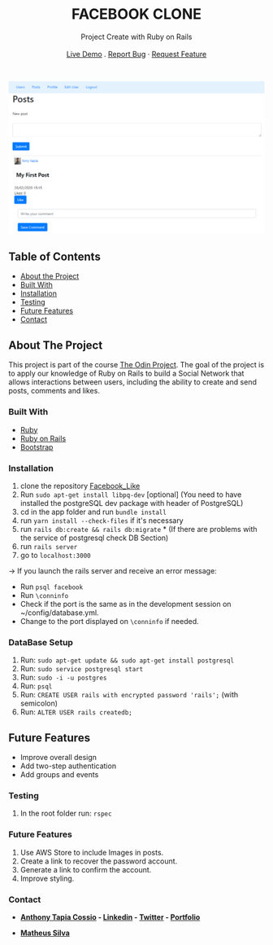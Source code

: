 <p align="center">
  <h1 align="center">FACEBOOK CLONE</h1>

  <p align="center">
    Project Create with Ruby on Rails
    <br>
    <br>
    <a href="https://facebook-like-clone.herokuapp.com" target="_blank">Live Demo</a>
    .
    <a href="https://github.com/AnthonyTC89/Facebook_Like/issues">Report Bug</a>
    ·
    <a href="https://github.com/AnthonyTC89/Facebook_Like/issues">Request Feature</a>
  </p>
  <br>
</p>

![Screenshot](/screenshots/01.png)

<!-- TABLE OF CONTENTS -->
## Table of Contents

* [About the Project](#about-the-project)
* [Built With](#built-with)
* [Installation](#installation)
* [Testing](#testing)
* [Future Features](#Future-Features)
* [Contact](#Contact)

<!-- ABOUT THE PROJECT -->
## About The Project

This project is part of the course [The Odin Project](https://www.theodinproject.com/courses/ruby-on-rails/lessons/final-project). The goal of the project is to apply our knowledge of Ruby on Rails to build a Social Network that allows interactions between users, including the ability to create and send posts, comments and likes. 

### Built With
* [Ruby](https://www.ruby-lang.org/en/)
* [Ruby on Rails](https://rubyonrails.org/)
* [Bootstrap](https://getbootstrap.com/)

### Installation
  1. clone the repository [Facebook_Like](https://github.com/AnthonyTC89/Facebook_Like)
  2. Run `sudo apt-get install libpq-dev` [optional] (You need to have installed the postgreSQL dev package with header of PostgreSQL)
  2. cd in the app folder and run `bundle install`
  3. run `yarn install --check-files` if it's necessary
  4. run `rails db:create && rails db:migrate`
    * (If there are problems with the service of postgresql check DB Section) 
  5. run `rails server`
  6. go to `localhost:3000`

-> If you launch the rails server and receive an error message:
   * Run `psql facebook`
   * Run `\conninfo`
   * Check if the port is the same as in the development session on ~/config/database.yml. 
   * Change to the port displayed on `\conninfo` if needed.

### DataBase Setup
  1. Run: `sudo apt-get update && sudo apt-get install postgresql`
  2. Run: `sudo service postgresql start`
  2. Run: `sudo -i -u postgres`
  3. Run: `psql`
  4. Run: `CREATE USER rails with encrypted password 'rails';` (with semicolon)
  5. Run: `ALTER USER rails createdb;`
  
## Future Features
  * Improve overall design
  * Add two-step authentication
  * Add groups and events

### Testing

  1. In the root folder run: `rspec`
  
### Future Features 

  1. Use AWS Store to include Images in posts.
  2. Create a link to recover the password account.
  2. Generate a link to confirm the account.
  3. Improve styling. 

### Contact

* **[Anthony Tapia Cossio](https://github.com/AnthonyTC89) - [Linkedin](linkedin.com/in/anthony-tapia-cossio) - [Twitter](https://twitter.com/ptonypTC) - [Portfolio](https://portfolio-anthony.herokuapp.com/)**

* **[Matheus Silva](https://github.com/matheus-fls)**
